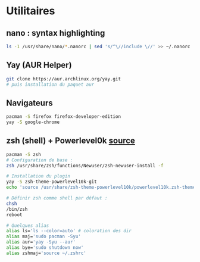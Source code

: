 # Utilitaires

## nano : syntax highlighting
```bash
ls -1 /usr/share/nano/*.nanorc | sed 's/^\//include \//' >> ~/.nanorc
```

## Yay (AUR Helper)
```bash
git clone https://aur.archlinux.org/yay.git
# puis installation du paquet aur
```

## Navigateurs
```bash
pacman -S firefox firefox-developer-edition
yay -S google-chrome
```

## zsh (shell) + Powerlevel0k [source](https://github.com/romkatv/powerlevel10k#meslo-nerd-font-patched-for-powerlevel10k)
```bash
pacman -S zsh
# Configuration de base :
zsh /usr/share/zsh/functions/Newuser/zsh-newuser-install -f

# Installation du plugin
yay -S zsh-theme-powerlevel10k-git
echo 'source /usr/share/zsh-theme-powerlevel10k/powerlevel10k.zsh-theme' >>~/.zshrc

# Définir zsh comme shell par défaut :
chsh
/bin/zsh
reboot

# Quelques alias
alias ls='ls --color=auto' # coloration des dir
alias maj='sudo pacman -Syu'
alias aur='yay -Syu --aur'
alias bye='sudo shutdown now'
alias zshmaj='source ~/.zshrc'
```

